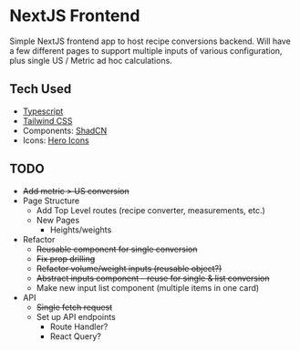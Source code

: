 # NextJS Frontend

Simple NextJS frontend app to host recipe conversions backend. Will have a few different pages to support multiple inputs of various configuration, plus single US / Metric ad hoc calculations.

## Tech Used

- [Typescript](https://www.typescriptlang.org/docs/)
- [Tailwind CSS](https://tailwindcss.com/docs/guides/nextjs)
- Components: [ShadCN](https://ui.shadcn.com/docs)
- Icons: [Hero Icons](https://heroicons.com/)

## TODO

- ~~Add metric > US conversion~~
- Page Structure
  - Add Top Level routes (recipe converter, measurements, etc.)
  - New Pages
    - Heights/weights
- Refactor
  - ~~Reusable component for single conversion~~
  - ~~Fix prop drilling~~
  - ~~Refactor volume/weight inputs (reusable object?)~~
  - ~~Abstract inputs component - reuse for single & list conversion~~
  - Make new input list component (multiple items in one card)
- API
  - ~~Single fetch request~~
  - Set up API endpoints
    - Route Handler?
    - React Query?
